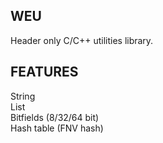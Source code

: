 ## **WEU**
Header only C/C++ utilities library.
## **FEATURES**
String <br/>
List <br/>
Bitfields (8/32/64 bit) <br/>
Hash table (FNV hash)

